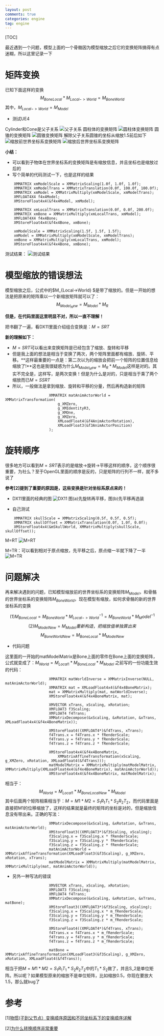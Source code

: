 ```yaml
---
layout: post
comments: true
categories: engine
tag: engine
---
```


[TOC]

最近遇到一个问题，模型上面的一个骨骼因为模型缩放之后它的变换矩阵搞得有点迷糊，所以这里记录一下

# 矩阵变换
已知下面这样的变换$$M_{BoneLocal} * M_{Local->World} = M_{BoneWorld}$$
其中，$M_{Local->World}  = M_{Model}$

* 测试UE4

Cylinder和Cone是父子关系
![父子关系](https://github.com/pkxpp/pkxpp.github.io/blob/master/_posts/img/matrix_bone.jpg?raw=true)
圆柱体的变换矩阵
![圆柱体变换矩阵](https://github.com/pkxpp/pkxpp.github.io/blob/master/_posts/img/cylinder.jpg?raw=true)
圆锥的变换矩阵
![圆锥变换矩阵](https://github.com/pkxpp/pkxpp.github.io/blob/master/_posts/img/cone_local.jpg?raw=true)
解除父子关系圆锥的坐标从缩放1.5前后如下
![缩放前世界坐标系变换矩阵](https://github.com/pkxpp/pkxpp.github.io/blob/master/_posts/img/cone_world_1.jpg?raw=true)
![缩放后世界坐标系变换矩阵](https://github.com/pkxpp/pkxpp.github.io/blob/master/_posts/img/cone_world_1.5.jpg?raw=true)


**小结：**

* 可以看到子物体在世界坐标系的变换矩阵是有缩放信息，并且坐标也是缩放过后的
* 写个简单的代码测试一下，也是这样的结果

```
    XMMATRIX xmModelScale = XMMatrixScaling(1.0f, 1.0f, 1.0f);
    XMMATRIX xmModelTrans = XMMatrixTranslation(0.0f, 100.0f, 100.0f);
    XMMATRIX xmModel = XMMatrixMultiply(xmModelScale, xmModelTrans);
    XMFLOAT4X4 f4x4Model;
    XMStoreFloat4x4(&f4x4Model, xmModel);

    XMMATRIX xmLocalTrans = XMMatrixTranslation(0.0f, 0.0f, 200.0f);
    XMMATRIX xmBone = XMMatrixMultiply(xmLocalTrans, xmModel);
    XMFLOAT4X4 f4x4Bone;
    XMStoreFloat4x4(&f4x4Bone, xmBone);

    xmModelScale = XMMatrixScaling(1.5f, 1.5f, 1.5f);
    xmModel = XMMatrixMultiply(xmModelScale, xmModelTrans);
    xmBone = XMMatrixMultiply(xmLocalTrans, xmModel);
    XMStoreFloat4x4(&f4x4Bone, xmBone);
```

测试结果：
![测试结果](https://github.com/pkxpp/pkxpp.github.io/blob/master/_posts/img/test.jpg?raw=true)

# 模型缩放的错误想法
模型缩放之后，公式中的$M_{Local->World} $是带了缩放的。但是一开始的想法是把原来的矩阵乘以一个新缩放矩阵就可以了：
$$M_{Model_New}  = M_{Model} * M_R$$

**但是，在代码里面这里明显不对，所以一直不理解！**

把书翻了一遍，看DX11里面介绍组合变换是：$M = SRT$

**新的理解如下：**
* $M=SRT$可以看出来变换矩阵是已经包含了缩放、旋转和平移
* 但是我上面的想法是相当于变换了两次，两个矩阵里面都有缩放、旋转、平移。**这样最重要的一点是：第二次以为的缩放会把前一个矩阵的位置信息给缩放了!**这也是我很疑惑为什么$M_{Model_New} = M_R*M_{Model}$这样是对的。其实不完全是，这样写，是两次变换！但是为什么是对的，只是相当于乘了两个缩放而已$M=SSRT$
* 所以，一般做法是拿到缩放、旋转和平移的分量，然后再构造新的矩阵
```
                    XMMATRIX matAnimActorWorld = XMMatrixTransformation(
                        g_XMZero,
                        g_XMIdentityR3,
                        g_XMOne,
                        g_XMZero,
                        XMLoadFloat4(&f4AnimActorRotation),
                        XMLoadFloat3(&f3AnimActorPosition)
                    );
```

# 旋转顺序
很多地方可以看到$M=SRT$表示的是缩放->旋转->平移这样的顺序，这个顺序很重要，为社么？至于OpenGL里面的顺序是反的，只是矩阵的行列不一样，就不多说了

**参考[2]提到了重要的原因是，这些变换是针对坐标系原点来的！**

* DX11里面的经典的图
![DX11](https://github.com/pkxpp/pkxpp.github.io/blob/master/_posts/img/matrix_order.png?raw=true)
图(a)先旋转再平移，图(b)先平移再选装

* 自己测试
```
    XMMATRIX skullScale = XMMatrixScaling(0.5f, 0.5f, 0.5f);
    XMMATRIX skullOffset = XMMatrixTranslation(0.0f, 1.0f, 0.0f);
    XMStoreFloat4x4(&mSkullWorld, XMMatrixMultiply(skullScale, skullOffset));
```
M=RT
![M=RT](https://github.com/pkxpp/pkxpp.github.io/blob/master/_posts/img/M=RT.jpg?raw=true)

M=TR：可以看到相对于原点缩放，先平移之后，原点缩一半就下降了一半
![M=TR](https://github.com/pkxpp/pkxpp.github.io/blob/master/_posts/img/M=TR.png?raw=true)

# 问题解决
再来解决遇到的问题，已知模型缩放前的世界坐标系的变换矩阵$M_{Model}$，和骨骼的世界坐标系的变换矩阵$M_{BoneWorld}$，现在模型有缩放，如何求骨骼的新的世界坐标系的变换

$$(1) M_{BoneLocal} = M_{BoneWorld} * {M_{Local->World}}^{-1} = M_{BoneWorld} * {M_Model}^{-1} $$
$$(2)M_{ModelNew} = M_{Model}重新构造，把缩放值单独算出来$$
$$M_{BoneWorldNew} =  M_{BoneLocal}  *  M_{ModelNew}$$

* 代码问题

这里面的一开始的matModelMatrix是Bone上面的零件在Bone上面的变换矩阵，公式就变成了：$M_{World} = M_{Local1} * M_{BoneLocal} * M_{Model}$
之前写的一份功能生效的代码：
```
                    XMMATRIX matWorldInverse = XMMatrixInverse(NULL, matAnimActorWorld);
                    XMMATRIX mat = XMLoadFloat4x4(&f4x4BoneMatrix);
                    mat = XMMatrixMultiply(mat, matWorldInverse);
                    XMStoreFloat4x4(&f4x4BoneMatrix, mat);

                    XMVECTOR xTrans, xScaling, xRotation;
                    XMFLOAT3 f3Scaling;
                    XMFLOAT4 f4Trans;
                    XMMatrixDecompose(&xScaling, &xRotation, &xTrans, XMLoadFloat4x4(&f4x4BoneMatrix));

                    XMStoreFloat4((XMFLOAT4*)&f4Trans, xTrans);
                    f4Trans.x = f4Trans.x * fRenderScale;
                    f4Trans.y = f4Trans.y * fRenderScale;
                    f4Trans.z = f4Trans.z * fRenderScale;

                    XMStoreFloat4x4(&f4x4BoneMatrix,
                        XMMatrixAffineTransformation(xScaling, g_XMZero, xRotation, XMLoadFloat4(&f4Trans)));
                    matModelMatrix = XMMatrixMultiply(matModelMatrix, XMMatrixMultiply(XMLoadFloat4x4(&f4x4BoneMatrix), matAnimActorWorld));
                    XMStoreFloat4x4(&f4x4BoneMatrix, matModelMatrix);
```
相当于：
$$M_{World} = M_{Local1} * M_{BoneLocalNew} * M_{Model} $$
其中后面两个矩阵相乘相当于：$M = M1*M2=S_1R_1T_1 * S_2R_2T_2$，而代码里面是直接把M1的位移缩放了，这样的结果就是最终的矩阵的坐标是对的，但是缩放信息没有带出来。正确的写法：
```
                    XMMatrixDecompose(&xScaling, &xRotation, &xTrans, matAnimActorWorld);
                    XMStoreFloat3((XMFLOAT3*)&f3Scaling, xScaling);
                    f3Scaling.x = f3Scaling.x * fRenderScale;
                    f3Scaling.y = f3Scaling.y * fRenderScale;
                    f3Scaling.z = f3Scaling.z * fRenderScale;
                    matAnimActorWorld = XMMatrixAffineTransformation(XMLoadFloat3(&f3Scaling), g_XMZero, xRotation, xTrans);
                    matModelMatrix = XMMatrixMultiply(matModelMatrix, XMMatrixMultiply(mat, matAnimActorWorld));
```

* 另外一种写法的错误

```
                    XMVECTOR xTrans, xScaling, xRotation;
                    XMFLOAT3 f3Scaling;
                    XMFLOAT4 f4Trans;
                    XMMatrixDecompose(&xScaling, &xRotation, &xTrans, matBone);
                    XMStoreFloat3((XMFLOAT3*)&f3Scaling, xScaling);
                    f3Scaling.x = f3Scaling.x * m_fRenderScale;
                    f3Scaling.y = f3Scaling.y * m_fRenderScale;
                    f3Scaling.z = f3Scaling.z * m_fRenderScale;

                    XMStoreFloat4((XMFLOAT4*)&f4Trans, xTrans);
                    f4Trans.x = f4Trans.x * m_fRenderScale;
                    f4Trans.y = f4Trans.y * m_fRenderScale;
                    f4Trans.z = f4Trans.z * m_fRenderScale;

                    matBone = XMMatrixAffineTransformation(XMLoadFloat3(&f3Scaling), g_XMZero, xRotation, XMLoadFloat4(&f4Trans));
```
相当于把$M = M1*M2=S_1R_1T_1 * S_2R_2T_2$中的$T_1*S_2$做了，并且S_2是单位矩阵。所以呢？如果模型原来的缩放不是单位矩阵，比如缩放0.5，你现在要放大1.5，那么就bug了

# 参考
[1][物惯(子到父节点）变换顺序原因和不同坐标系下的变换顺序详解](https://blog.csdn.net/Blues1021/article/details/51524010)

[2][为什么转换顺序非常重要](https://docs.microsoft.com/zh-cn/dotnet/framework/winforms/advanced/why-transformation-order-is-significant)